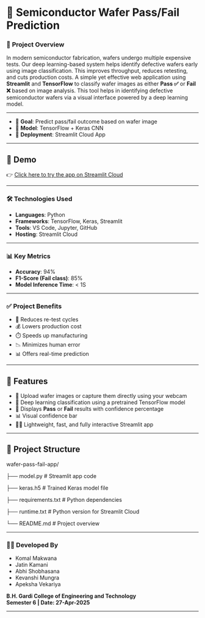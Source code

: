 # 🧪 Semiconductor Wafer Pass/Fail Prediction

### 📘 **Project Overview**
In modern semiconductor fabrication, wafers undergo multiple expensive tests. Our deep learning-based system helps identify defective wafers early using image classification. 
This improves throughput, reduces retesting, and cuts production costs.
A simple yet effective web application using **Streamlit** and **TensorFlow** to classify wafer images as either **Pass ✅** or **Fail ❌** based on image analysis. 
This tool helps in identifying defective semiconductor wafers via a visual interface powered by a deep learning model.

---

- 🎯 **Goal**: Predict pass/fail outcome based on wafer image
- 🧠 **Model**: TensorFlow + Keras CNN
- 🚀 **Deployment**: Streamlit Cloud App

---

## 📸 Demo

👉 [Click here to try the app on Streamlit Cloud](https://intelai-final-project-ccnxvpdnby8sislsn7h8rd.streamlit.app/#semiconductor-wafer-pass-fail-prediction)

---

### 🛠️ Technologies Used

- **Languages**: Python
- **Frameworks**: TensorFlow, Keras, Streamlit
- **Tools**: VS Code, Jupyter, GitHub
- **Hosting**: Streamlit Cloud

---

### 📊 Key Metrics

- **Accuracy**: 94%
- **F1-Score (Fail class)**: 85%
- **Model Inference Time**: < 1S

---

### ✅ Project Benefits

- 🔁 Reduces re-test cycles
- 💰 Lowers production cost
- ⏱️ Speeds up manufacturing
- 📉 Minimizes human error
- 📊 Offers real-time prediction

---

## 📌 Features

- 📁 Upload wafer images or capture them directly using your webcam
- 🧠 Deep learning classification using a pretrained TensorFlow model
- 🎯 Displays **Pass** or **Fail** results with confidence percentage
- 📊 Visual confidence bar
- 🧑‍💻 Lightweight, fast, and fully interactive Streamlit app    

---

## 📁 Project Structure

wafer-pass-fail-app/

├── model.py  # Streamlit app code

├── keras.h5 # Trained Keras model file

├── requirements.txt # Python dependencies

├── runtime.txt # Python version for Streamlit Cloud

└── README.md # Project overview

---

### 👨‍💻 Developed By

- Komal Makwana  
- Jatin Kamani  
- Abhi Shobhasana  
- Kevanshi Mungra  
- Apeksha Vekariya  

**B.H. Gardi College of Engineering and Technology**  
**Semester 6 | Date: 27-Apr-2025**

---
